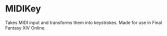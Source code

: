 # MIDIKey
Takes MIDI input and transforms them into keystrokes. Made for use in Final Fantasy XIV Online.
